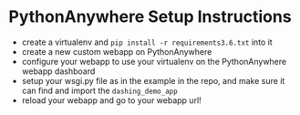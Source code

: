 PythonAnywhere Setup Instructions
=================================

- create a virtualenv and `pip install -r requirements3.6.txt` into it
- create a new custom webapp on PythonAnywhere
- configure your webapp to use your virtualenv on the PythonAnywhere webapp dashboard
- setup your wsgi.py file as in the example in the repo, and make sure it can find and import the `dashing_demo_app`
- reload your webapp and go to your webapp url!
